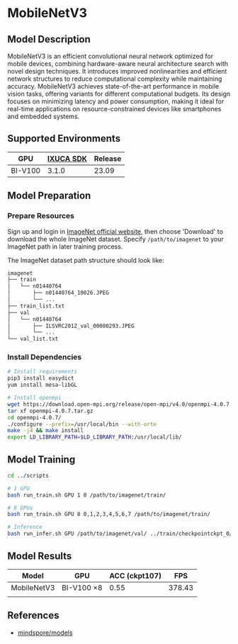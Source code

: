 # MobileNetV3

## Model Description

MobileNetV3 is an efficient convolutional neural network optimized for mobile devices, combining hardware-aware neural
architecture search with novel design techniques. It introduces improved nonlinearities and efficient network structures
to reduce computational complexity while maintaining accuracy. MobileNetV3 achieves state-of-the-art performance in
mobile vision tasks, offering variants for different computational budgets. Its design focuses on minimizing latency and
power consumption, making it ideal for real-time applications on resource-constrained devices like smartphones and
embedded systems.

## Supported Environments

| GPU    | [IXUCA SDK](https://gitee.com/deep-spark/deepspark#%E5%A4%A9%E6%95%B0%E6%99%BA%E7%AE%97%E8%BD%AF%E4%BB%B6%E6%A0%88-ixuca) | Release |
|--------|-----------|---------|
| BI-V100 | 3.1.0     |  23.09  |

## Model Preparation

### Prepare Resources

Sign up and login in [ImageNet official website](https://www.image-net.org/index.php), then choose 'Download' to
download the whole ImageNet dataset. Specify `/path/to/imagenet` to your ImageNet path in later training process.

The ImageNet dataset path structure should look like:

```bash
imagenet
├── train
│   └── n01440764
│       ├── n01440764_10026.JPEG
│       └── ...
├── train_list.txt
├── val
│   └── n01440764
│       ├── ILSVRC2012_val_00000293.JPEG
│       └── ...
└── val_list.txt
```

### Install Dependencies

```bash
# Install requirements
pip3 install easydict
yum install mesa-libGL

# Install openmpi
wget https://download.open-mpi.org/release/open-mpi/v4.0/openmpi-4.0.7.tar.gz
tar xf openmpi-4.0.7.tar.gz
cd openmpi-4.0.7/
./configure --prefix=/usr/local/bin --with-orte
make -j4 && make install
export LD_LIBRARY_PATH=$LD_LIBRARY_PATH:/usr/local/lib/
```

## Model Training

```bash
cd ../scripts

# 1 GPU
bash run_train.sh GPU 1 0 /path/to/imagenet/train/

# 8 GPUs
bash run_train.sh GPU 8 0,1,2,3,4,5,6,7 /path/to/imagenet/train/

# Inference
bash run_infer.sh GPU /path/to/imagenet/val/ ../train/checkpointckpt_0/mobilenetv3-300_2135.ckpt
```

## Model Results

| Model       | GPU        | ACC (ckpt107) | FPS    |
|-------------|------------|---------------|--------|
| MobileNetV3 | BI-V100 ×8 | 0.55          | 378.43 |
|             |

## References

- [mindspore/models](https://gitee.com/mindspore/models)
